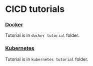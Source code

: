 # CICD tutorials

### [Docker](docker%20tutorial/README.md)

Tutorial is in `docker tutorial` folder.

### [Kubernetes](kubernetes%20tutorial/README.md)

Tutorial is in `kubernetes tutorial` folder.